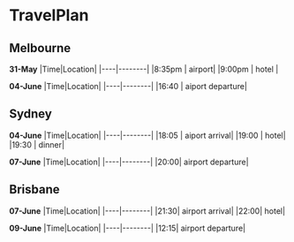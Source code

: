 # TravelPlan

## Melbourne

**31-May**
|Time|Location|
|----|--------|
|8:35pm | airport|
|9:00pm | hotel  |

**04-June**
|Time|Location|
|----|--------|
|16:40 | aiport departure|


## Sydney 
**04-June**
|Time|Location|
|----|--------|
|18:05 | aiport arrival|
|19:00 | hotel|
|19:30 | dinner|

**07-June**
|Time|Location|
|----|--------|
|20:00| airport departure|


## Brisbane 
**07-June**
|Time|Location|
|----|--------|
|21:30| airport arrival|
|22:00| hotel|

**09-June**
|Time|Location|
|----|--------|
|12:15| airport departure|



